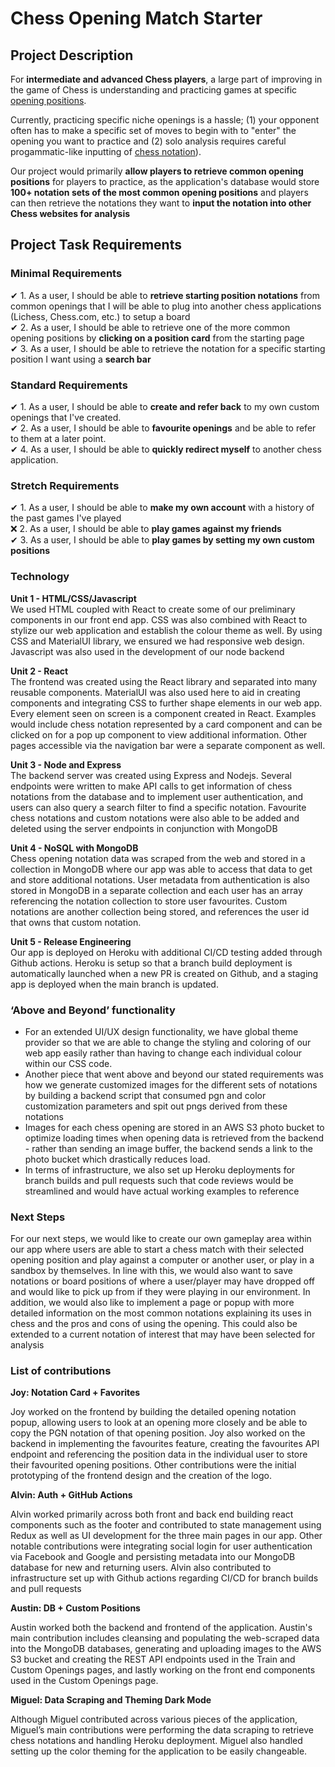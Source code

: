 # Chess Opening Match Starter

## Project Description

For <b>intermediate and advanced Chess players</b>, a large part of improving in the game of Chess is understanding and practicing games at specific [opening positions](https://en.wikipedia.org/wiki/Chess_opening). 

Currently, practicing specific niche openings is a hassle; (1) your opponent often has to make a specific set of moves to begin with to "enter" the opening you want to practice and (2) solo analysis requires careful progammatic-like inputting of [chess notation](https://en.wikipedia.org/wiki/Algebraic_notation_(chess))). 

Our project would primarily <b>allow players to retrieve common opening positions</b> for players to practice, as the application's database would store <b>100+ notation sets of the most common opening positions</b> and players can then retrieve the notations they want to <b>input the notation into other Chess websites for analysis</b>

## Project Task Requirements

### Minimal Requirements

✔ 1. As a user, I should be able to <b>retrieve starting position notations</b> from common openings that I will be able to plug into another chess applications (Lichess, Chess.com, etc.) to setup a board <br>
✔ 2. As a user, I should be able to retrieve one of the more common opening positions by <b>clicking on a position card</b> from the starting page <br>
✔ 3. As a user, I should be able to retrieve the notation for a specific starting position I want using a <b>search bar</b> <br>

### Standard Requirements

✔ 1. As a user, I should be able to <b>create and refer back</b> to my own custom openings that I've created. <br>
✔ 2. As a user, I should be able to <b>favourite openings</b> and be able to refer to them at a later point. <br>
✔ 4. As a user, I should be able to <b>quickly redirect myself</b> to another chess application. <br>

### Stretch Requirements

✔ 1. As a user, I should be able to <b>make my own account</b> with a history of the past games I've played <br>
❌ 2. As a user, I should be able to <b>play games against my friends</b> <br>
✔ 3. As a user, I should be able to <b>play games by setting my own custom positions</b> <br>

### Technology

<b>Unit 1 - HTML/CSS/Javascript</b><br>
We used HTML coupled with React to create some of our preliminary components in our front end app. CSS was also combined with React to stylize our web application and establish the colour theme as well. By using CSS and MaterialUI library, we ensured we had responsive web design. Javascript was also used in the development of our node backend

<b>Unit 2 - React</b><br>
The frontend was created using the React library and separated into many reusable components. MaterialUI was also used here to aid in creating components and integrating CSS to further shape elements in our web app. Every element seen on screen is a component created in React. Examples would include chess notation represented by a card component and can be clicked on for a pop up component to view additional information. Other pages accessible via the navigation bar were a separate component as well.

<b>Unit 3 - Node and Express</b><br>
The backend server was created using Express and Nodejs. Several endpoints were written to make API calls to get information of chess notations from the database and to implement user authentication, and users can also query a search filter to find a specific notation. Favourite chess notations and custom notations were also able to be added and deleted using the server endpoints in conjunction with MongoDB

<b>Unit 4 - NoSQL with MongoDB</b><br>
Chess opening notation data was scraped from the web and stored in a collection in MongoDB where our app was able to access that data to get and store additional notations. User metadata from authentication is also stored in MongoDB in a separate collection and each user has an array referencing the notation collection to store user favourites. Custom notations are another collection being stored, and references the user id that owns that custom notation.

<b>Unit 5 - Release Engineering</b><br>
Our app is deployed on Heroku with additional CI/CD testing added through Github actions. Heroku is setup so that a branch build deployment is automatically launched when a new PR is created on Github, and a staging app is deployed when the main branch is updated.

### ‘Above and Beyond’ functionality
- For an extended UI/UX design functionality, we have global theme provider so that we are able to change the styling and coloring of our web app easily rather than having to change each individual colour within our CSS code.
- Another piece that went above and beyond our stated requirements was how we generate customized images for the different sets of notations by building a backend script that consumed pgn and color customization parameters and spit out pngs derived from these notations
- Images for each chess opening are stored in an AWS S3 photo bucket to optimize loading times when opening data is retrieved from the backend - rather than sending an image buffer, the backend sends a link to the photo bucket which drastically reduces load.
- In terms of infrastructure, we also set up Heroku deployments for branch builds and pull requests such that code reviews would be streamlined and would have actual working examples to reference

### Next Steps
For our next steps, we would like to create our own gameplay area within our app where users are able to start a chess match with their selected opening position and play against a computer or another user, or play in a sandbox by themselves. In line with this, we would also want to save notations or board positions of where a user/player may have dropped off and would like to pick up from if they were playing in our environment. In addition, we would also like to implement a page or popup with more detailed information on the most common notations explaining its uses in chess and the pros and cons of using the opening. This could also be extended to a current notation of interest that may have been selected for analysis

### List of contributions
<b>Joy: Notation Card + Favorites</b>

Joy worked on the frontend by building the detailed opening notation popup, allowing users to look at an opening more closely and be able to copy the PGN notation of that opening position. Joy also worked on the backend in implementing the favourites feature, creating the favourites API endpoint and referencing the position data in the individual user to store their favourited opening positions. Other contributions were the initial prototyping of the frontend design and the creation of the logo.

<b>Alvin: Auth + GitHub Actions</b>

Alvin worked primarily across both front and back end building react components such as the footer and contributed to state management using Redux as well as UI development for the three main pages in our app. Other notable contributions were integrating social login for user authentication via Facebook and Google and persisting metadata into our MongoDB database for new and returning users. Alvin also contributed to infrastructure set up with Github actions regarding CI/CD for branch builds and pull requests

<b>Austin: DB + Custom Positions</b>

Austin worked both the backend and frontend of the application. Austin's main contribution includes cleansing and populating the web-scraped data into the MongoDB databases, generating and uploading images to the AWS S3 bucket and creating the REST API endpoints used in the Train and Custom Openings pages, and lastly working on the front end components used in the Custom Openings page. 

<b>Miguel: Data Scraping and Theming Dark Mode</b>

Although Miguel contributed across various pieces of the application, Miguel’s main contributions were performing the data scraping to retrieve chess notations and handling Heroku deployment. Miguel also handled setting up the color theming for the application to be easily changeable.

